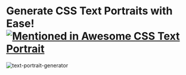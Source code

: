 # Generate CSS Text Portraits with Ease! [![Mentioned in Awesome CSS Text Portrait](https://awesome.re/mentioned-badge-flat.svg)](https://github.com/warengonzaga/awesome-css-text-portrait)


![text-portrait-generator](https://user-images.githubusercontent.com/69457996/142845888-7aab4783-7e13-4ae3-af52-b4eb3f3ecbd2.jpg)
